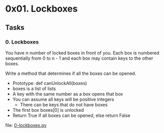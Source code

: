 # 0x01. Lockboxes

## Tasks

### 0. Lockboxes
You have n number of locked boxes in front of you. Each box is numbered sequentially from 0 to n - 1 and each box may contain keys to the other boxes.

Write a method that determines if all the boxes can be opened.
+ Prototype: def canUnlockAll(boxes)
+ boxes is a list of lists
+ A key with the same number as a box opens that box
+ You can assume all keys will be positive integers
	+ There can be keys that do not have boxes
+ The first box boxes[0] is unlocked
+ Return True if all boxes can be opened, else return False

file: [0-lockboxes.py](0-lockboxes.py)
